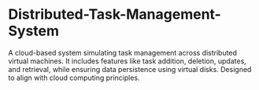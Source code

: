 # Distributed-Task-Management-System
A cloud-based system simulating task management across distributed virtual machines. It includes features like task addition, deletion, updates, and retrieval, while ensuring data persistence using virtual disks. Designed to align with cloud computing principles.
